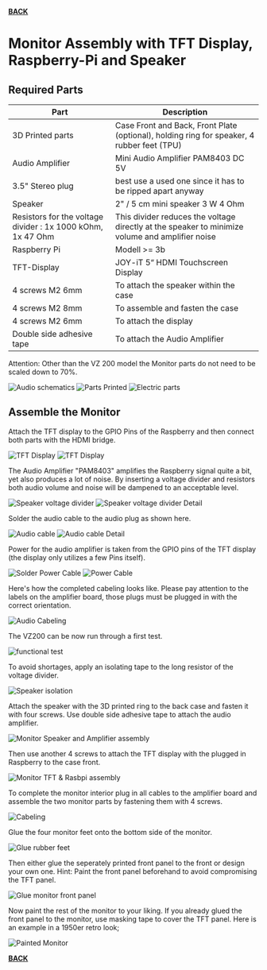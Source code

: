 **[BACK](README.md)**
# <a name="monitor">Monitor Assembly with TFT Display, Raspberry-Pi and Speaker</a>

## Required Parts

| Part | Description |
| ------- | ------------ |
| 3D Printed parts | Case Front and Back, Front Plate (optional), holding ring for speaker, 4 rubber feet (TPU) |
| Audio Amplifier | Mini Audio Amplifier PAM8403 DC 5V |
| 3.5" Stereo plug | best use a used one since it has to be ripped apart anyway |
| Speaker | 2" / 5 cm mini speaker 3 W 4 Ohm |
| Resistors for the voltage divider : 1x 1000 kOhm, 1x 47 Ohm| This divider reduces the voltage directly at the speaker to minimize volume and amplifier noise |
| Raspberry Pi | Modell >= 3b |
| TFT-Display | JOY-iT 5“ HDMI Touchscreen Display |
| 4 screws M2 6mm | To attach the speaker within the case |
| 4 screws M2 8mm | To assemble and fasten the case |
| 4 screws M2 6mm| To attach the display |
| Double side adhesive tape | To attach the Audio Amplifier |

Attention: Other than the VZ 200 model the Monitor parts do not need to be scaled down to 70%.

![Audio schematics](../audio/audio_schaltplan_skaliert.png "Audio Amplifier Schematics")
![Parts Printed](../images/img_monitor_02_bauteile_druck.jpg "Parts Printed")
![Electric parts](../images/img_monitor_01_bauteile_elektrisch.jpg "Electric parts")

## Assemble the Monitor

Attach the TFT display to the GPIO Pins of the Raspberry and then connect both parts with the HDMI bridge.

![TFT Display](../images/img_monitor_03_raspberry_tft.jpg "TFT Display")
![TFT Display](../images/img_monitor_04_raspberry_tft_2.jpg "TFT Display")

The Audio Amplifier "PAM8403" amplifies the Raspberry signal quite a bit, yet also produces a lot of noise. By inserting a voltage divider and resistors both audio volume and noise will be dampened to an acceptable level.

![Speaker voltage divider](../images/img_monitor_05_speaker_spannungsteiler.jpg "Speaker voltage divider")
![Speaker voltage divider Detail](../images/img_monitor_06_speaker_spannungsteiler_2.jpg "Speaker voltage divider Detail")

Solder the audio cable to the audio plug as shown here.

![Audio cable](../images/img_monitor_07_klinke.jpg "Audio cable")
![Audio cable Detail](../images/img_monitor_08_klinke_2.jpg "Audio cable Detail")

Power for the audio amplifier is taken from the GPIO pins of the TFT display (the display only utilizes a few Pins itself).

![Solder Power Cable](../images/img_monitor_09_audioverstärker_power.jpg "Solder Power Cable")
![Power Cable](../images/img_monitor_10_audioverstärker_power_2.jpg "Power Cable")

Here's how the completed cabeling looks like. Please pay attention to the labels on the amplifier board, those plugs must be plugged in with the correct orientation.

![Audio Cabeling](../images/img_monitor_11_audio_gesamt.jpg "Audio Cabeling")

The VZ200 can be now run through a first test.

![functional test](../images/img_monitor_12_raspberry_tft_audio_funktion.jpg "functional test")

To avoid shortages, apply an isolating tape to the long resistor of the voltage divider. 

![Speaker isolation](../images/img_monitor_13_speaker_isolierung.jpg "Speaker isolation")

Attach the speaker with the 3D printed ring to the back case and fasten it with four screws. Use double side adhesive tape to attach the audio amplifier.

![Monitor Speaker and Amplifier assembly](../images/img_monitor_14_speaker_verstärker_einbau.jpg "Monitor Speaker and Amplifier assembly")

Then use another 4 screws to attach the TFT display with the plugged in Raspberry to the case front.

![Monitor TFT & Rasbpi assembly](../images/img_monitor_16_raspberry_tft_einbau_2.jpg "Monitor TFT & Rasbpi assembly")

To complete the monitor interior plug in all cables to the amplifier board and assemble the two monitor parts by fastening them with 4 screws.

![Cabeling](../images/img_monitor_17_verkabelung_gesamt.jpg "Cabeling")

Glue the four monitor feet onto the bottom side of the monitor.

![Glue rubber feet](../images/img_monitor_18_gummifuesse.jpg "Glue rubber feet")

Then either glue the seperately printed front panel to the front or design your own one. Hint: Paint the front panel beforehand to avoid compromising the TFT panel.

![Glue monitor front panel](../images/img_monitor_21_monitor_front.jpg "Glue monitor front pane")

Now paint the rest of the monitor to your liking. If you already glued the front panel to the monitor, use masking tape to cover the TFT panel. Here is an example in a 1950er retro look;

![Painted Monitor](../images/img_monitor_22_monitor_bemalt.jpg "Painted Monitor")

**[BACK](README.md)**
